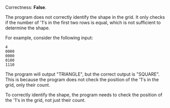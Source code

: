 Correctness: **False**.

The program does not correctly identify the shape in the grid. It only checks if the number of '1's in the first two rows is equal, which is not sufficient to determine the shape. 

For example, consider the following input:

```
4
0000
0000
0100
1110
```

The program will output "TRIANGLE", but the correct output is "SQUARE". This is because the program does not check the position of the '1's in the grid, only their count. 

To correctly identify the shape, the program needs to check the position of the '1's in the grid, not just their count.